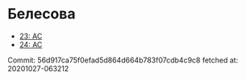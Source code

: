 # Белесова
- [23: AC](23.md)
- [24: AC](24.md)

Commit: 56d917ca75f0efad5d864d664b783f07cdb4c9c8
 fetched at: 20201027-063212
